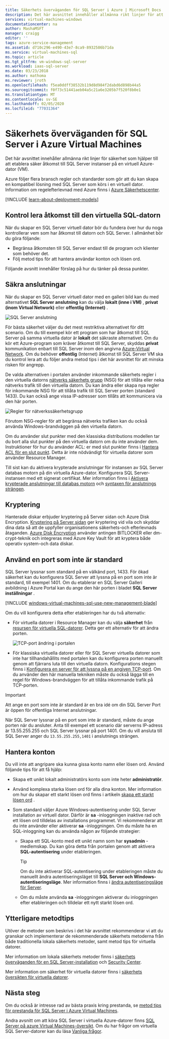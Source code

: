 ```yaml
---
title: Säkerhets överväganden för SQL Server i Azure | Microsoft Docs
description: Det här avsnittet innehåller allmänna rikt linjer för att skydda SQL Server som körs i en virtuell Azure-dator.
services: virtual-machines-windows
documentationcenter: na
author: MashaMSFT
manager: craigg
editor: ''
tags: azure-service-management
ms.assetid: d710c296-e490-43e7-8ca9-8932586b71da
ms.service: virtual-machines-sql
ms.topic: article
ms.tgt_pltfrm: vm-windows-sql-server
ms.workload: iaas-sql-server
ms.date: 03/23/2018
ms.author: mathoma
ms.reviewer: jroth
ms.openlocfilehash: f5ea0ddff38532b119d8d984f2dabd6d898b44a5
ms.sourcegitcommit: f0f73c51441aeb04a5c21a6e3205b7f520f8b0e1
ms.translationtype: MT
ms.contentlocale: sv-SE
ms.lasthandoff: 02/05/2020
ms.locfileid: "77031364"
---
```

# <a name="security-considerations-for-sql-server-in-azure-virtual-machines"></a>Säkerhets överväganden för SQL Server i Azure Virtual Machines

Det här avsnittet innehåller allmänna rikt linjer för säkerhet som hjälper till att etablera säker åtkomst till SQL Server instanser på en virtuell Azure-dator (VM).

Azure följer flera bransch regler och standarder som gör att du kan skapa en kompatibel lösning med SQL Server som körs i en virtuell dator. Information om regelefterlevnad med Azure finns i [Azure Säkerhetscenter](https://azure.microsoft.com/support/trust-center/).

[!INCLUDE [learn-about-deployment-models](../../../../includes/learn-about-deployment-models-both-include.md)]

## <a name="control-access-to-the-sql-vm"></a>Kontrol lera åtkomst till den virtuella SQL-datorn

När du skapar en SQL Server virtuell dator bör du fundera över hur du noga kontrollerar vem som har åtkomst till datorn och SQL Server. I allmänhet bör du göra följande:

- Begränsa åtkomsten till SQL Server endast till de program och klienter som behöver det.
- Följ metod tips för att hantera användar konton och lösen ord.

Följande avsnitt innehåller förslag på hur du tänker på dessa punkter.

## <a name="secure-connections"></a>Säkra anslutningar

När du skapar en SQL Server virtuell dator med en galleri bild kan du med alternativet **SQL Server anslutning** kan du välja **lokalt (inne i VM)** , **privat (inom Virtual Network)** eller **offentlig (Internet)** .

![SQL Server anslutning](./media/virtual-machines-windows-sql-security/sql-vm-connectivity-option.png)

För bästa säkerhet väljer du det mest restriktiva alternativet för ditt scenario. Om du till exempel kör ett program som har åtkomst till SQL Server på samma virtuella dator är **lokalt** det säkraste alternativet. Om du kör ett Azure-program som kräver åtkomst till SQL Server, skyddas **privat** kommunikation enbart till SQL Server inom den angivna [Azure-Virtual Network](../../../virtual-network/virtual-networks-overview.md). Om du behöver **offentlig** (Internet) åtkomst till SQL Server VM ska du kontrol lera att du följer andra metod tips i det här avsnittet för att minska risken för angrepp.

De valda alternativen i portalen använder inkommande säkerhets regler i den virtuella datorns [nätverks säkerhets grupp](../../../virtual-network/security-overview.md) (NSG) för att tillåta eller neka nätverks trafik till den virtuella datorn. Du kan ändra eller skapa nya regler för inkommande NSG för att tillåta trafik till SQL Server porten (standard 1433). Du kan också ange vissa IP-adresser som tillåts att kommunicera via den här porten.

![Regler för nätverkssäkerhetsgrupp](./media/virtual-machines-windows-sql-security/sql-vm-network-security-group-rules.png)

Förutom NSG-regler för att begränsa nätverks trafiken kan du också använda Windows-brandväggen på den virtuella datorn.

Om du använder slut punkter med den klassiska distributions modellen tar du bort alla slut punkter på den virtuella datorn om du inte använder dem. Instruktioner för hur du använder ACL: er med slut punkter finns i [Hantera ACL för en slut punkt](/previous-versions/azure/virtual-machines/windows/classic/setup-endpoints#manage-the-acl-on-an-endpoint). Detta är inte nödvändigt för virtuella datorer som använder Resource Manager.

Till sist kan du aktivera krypterade anslutningar för instansen av SQL Server databas motorn på din virtuella Azure-dator. Konfigurera SQL Server-instansen med ett signerat certifikat. Mer information finns i [Aktivera krypterade anslutningar till databas motorn](https://docs.microsoft.com/sql/database-engine/configure-windows/enable-encrypted-connections-to-the-database-engine) och [syntaxen för anslutnings strängen](https://msdn.microsoft.com/library/ms254500.aspx).

## <a name="encryption"></a>Kryptering

Hanterade diskar erbjuder kryptering på Server sidan och Azure Disk Encryption. [Kryptering på Server sidan](/azure/virtual-machines/windows/disk-encryption) ger kryptering vid vila och skyddar dina data så att de uppfyller organisationens säkerhets-och efterlevnads åtaganden. [Azure Disk Encryption](/azure/security/fundamentals/azure-disk-encryption-vms-vmss) använder antingen BITLOCKER eller dm-crypt-teknik och integreras med Azure Key Vault för att kryptera både operativ system-och data diskar. 

## <a name="use-a-non-default-port"></a>Använd en port som inte är standard

SQL Server lyssnar som standard på en välkänd port, 1433. För ökad säkerhet kan du konfigurera SQL Server att lyssna på en port som inte är standard, till exempel 1401. Om du etablerar en SQL Server Galleri avbildning i Azure Portal kan du ange den här porten i bladet **SQL Server inställningar** .

[!INCLUDE [windows-virtual-machines-sql-use-new-management-blade](../../../../includes/windows-virtual-machines-sql-new-resource.md)]

Om du vill konfigurera detta efter etableringen har du två alternativ:

- För virtuella datorer i Resource Manager kan du välja **säkerhet** från [resursen för virtuella SQL-datorer](virtual-machines-windows-sql-manage-portal.md#access-the-sql-virtual-machines-resource). Detta ger ett alternativ för att ändra porten.

  ![TCP-port ändring i portalen](./media/virtual-machines-windows-sql-security/sql-vm-change-tcp-port.png)

- För klassiska virtuella datorer eller för SQL Server virtuella datorer som inte har tillhandahållits med portalen kan du konfigurera porten manuellt genom att fjärrans luta till den virtuella datorn. Konfigurations stegen finns i [Konfigurera en server för att lyssna på en angiven TCP-port](https://docs.microsoft.com/sql/database-engine/configure-windows/configure-a-server-to-listen-on-a-specific-tcp-port). Om du använder den här manuella tekniken måste du också lägga till en regel för Windows-brandväggen för att tillåta inkommande trafik på TCP-porten.

> [!IMPORTANT]
> Att ange en port som inte är standard är en bra idé om din SQL Server Port är öppen för offentliga Internet anslutningar.

När SQL Server lyssnar på en port som inte är standard, måste du ange porten när du ansluter. Anta till exempel ett scenario där serverns IP-adress är 13.55.255.255 och SQL Server lyssnar på port 1401. Om du vill ansluta till SQL Server anger du `13.55.255.255,1401` i anslutnings strängen.

## <a name="manage-accounts"></a>Hantera konton

Du vill inte att angripare ska kunna gissa konto namn eller lösen ord. Använd följande tips för att få hjälp:

- Skapa ett unikt lokalt administratörs konto som inte heter **administratör**.

- Använd komplexa starka lösen ord för alla dina konton. Mer information om hur du skapar ett starkt lösen ord finns i artikeln [skapa ett starkt lösen ord](https://support.microsoft.com/instantanswers/9bd5223b-efbe-aa95-b15a-2fb37bef637d/create-a-strong-password) .

- Som standard väljer Azure Windows-autentisering under SQL Server installation av virtuell dator. Därför är **sa** -inloggningen inaktive rad och ett lösen ord tilldelas av installations programmet. Vi rekommenderar att du inte använder eller aktiverar **sa** -inloggningen. Om du måste ha en SQL-inloggning kan du använda någon av följande strategier:

  - Skapa ett SQL-konto med ett unikt namn som har **sysadmin** -medlemskap. Du kan göra detta från portalen genom att aktivera **SQL-autentisering** under etableringen.

    > [!TIP] 
    > Om du inte aktiverar SQL-autentisering under etableringen måste du manuellt ändra autentiseringsläget till **SQL Server och Windows-autentiseringsläge**. Mer information finns i [ändra autentiseringsläge för Server](https://docs.microsoft.com/sql/database-engine/configure-windows/change-server-authentication-mode).

  - Om du måste använda **sa** -inloggningen aktiverar du inloggningen efter etableringen och tilldelar ett nytt starkt lösen ord.

## <a name="additional-best-practices"></a>Ytterligare metodtips

Utöver de metoder som beskrivs i det här avsnittet rekommenderar vi att du granskar och implementerar de rekommenderade säkerhets metoderna från både traditionella lokala säkerhets metoder, samt metod tips för virtuella datorer. 

Mer information om lokala säkerhets metoder finns i [säkerhets överväganden för en SQL Server-installation](/sql/sql-server/install/security-considerations-for-a-sql-server-installation) och [Security Center](/sql/relational-databases/security/security-center-for-sql-server-database-engine-and-azure-sql-database). 

Mer information om säkerhet för virtuella datorer finns i [säkerhets översikten för virtuella datorer](/azure/security/fundamentals/virtual-machines-overview).


## <a name="next-steps"></a>Nästa steg

Om du också är intresse rad av bästa praxis kring prestanda, se [metod tips för prestanda för SQL Server i Azure Virtual Machines](virtual-machines-windows-sql-performance.md).

Andra avsnitt om att köra SQL Server i virtuella Azure-datorer finns [SQL Server på azure Virtual Machines-översikt](virtual-machines-windows-sql-server-iaas-overview.md). Om du har frågor om virtuella SQL Server-datorer kan du läsa [Vanliga frågor](virtual-machines-windows-sql-server-iaas-faq.md).

